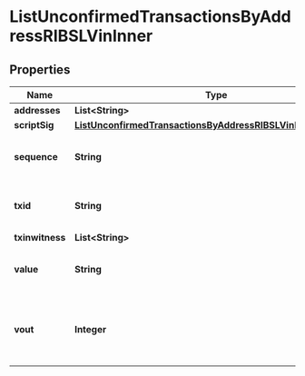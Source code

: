 

# ListUnconfirmedTransactionsByAddressRIBSLVinInner


## Properties

| Name | Type | Description | Notes |
|------------ | ------------- | ------------- | -------------|
|**addresses** | **List&lt;String&gt;** |  |  |
|**scriptSig** | [**ListUnconfirmedTransactionsByAddressRIBSLVinInnerScriptSig**](ListUnconfirmedTransactionsByAddressRIBSLVinInnerScriptSig.md) |  |  |
|**sequence** | **String** | Represents the script sequence number. |  |
|**txid** | **String** | Represents the reference transaction identifier. |  |
|**txinwitness** | **List&lt;String&gt;** |  |  |
|**value** | **String** | Represents the sent/received amount. |  |
|**vout** | **Integer** | Defines the vout of the transaction output, i.e. which output to spend. |  [optional] |



